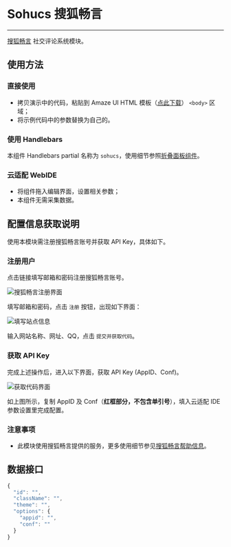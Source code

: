 # Sohucs 搜狐畅言
---

[搜狐畅言](http://changyan.sohu.com/) 社交评论系统模块。

## 使用方法

### 直接使用

- 拷贝演示中的代码，粘贴到 Amaze UI HTML 模板（[点此下载](/getting-started)） `<body>` 区域；
- 将示例代码中的参数替换为自己的。

### 使用 Handlebars

本组件 Handlebars partial 名称为 `sohucs`，使用细节参照[折叠面板组件](/widgets/accordion)。

### 云适配 WebIDE

- 将组件拖入编辑界面，设置相关参数；
- 本组件无需采集数据。

## 配置信息获取说明

使用本模块需注册搜狐畅言账号并获取 API Key，具体如下。

### 注册用户

点击链接填写邮箱和密码注册搜狐畅言账号。

![搜狐畅言注册界面](http://changyan.sohu.com/help/images/index-img-01.png)

填写邮箱和密码，点击 `注册` 按钮，出现如下界面：

![填写站点信息](http://amazeui.b0.upaiyun.com/assets/i/cpts/sohucs/sohucs-help-1.png)

输入网站名称、网址、QQ，点击 `提交并获取代码`。

### 获取 API Key

完成上述操作后，进入以下界面，获取 API Key (AppID、Conf)。

![获取代码界面](http://amazeui.b0.upaiyun.com/assets/i/cpts/sohucs/sohucs-help-2.png)

如上图所示，复制 AppID 及 Conf（**红框部分，不包含单引号**），填入云适配 IDE 参数设置里完成配置。

### 注意事项

- 此模块使用搜狐畅言提供的服务，更多使用细节参见[搜狐畅言帮助信息](http://changyan.sohu.com/help/)。


## 数据接口

```javascript
{
  "id": "",
  "className": "",
  "theme": "",
  "options": {
    "appid": "",
    "conf": ""
  }
}
```
